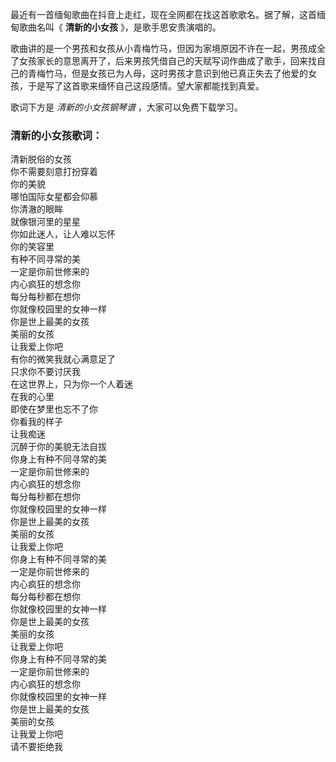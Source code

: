 

最近有一首缅甸歌曲在抖音上走红，现在全网都在找这首歌歌名。据了解，这首缅甸歌曲名叫《 **清新的小女孩** 》，是歌手思安贵演唱的。

歌曲讲的是一个男孩和女孩从小青梅竹马，但因为家境原因不许在一起，男孩成全了女孩家长的意思离开了，后来男孩凭借自己的天赋写词作曲成了歌手，回来找自己的青梅竹马，但是女孩已为人母，这时男孩才意识到他已真正失去了他爱的女孩，于是写了这首歌来缅怀自己这段感情。望大家都能找到真爱。

歌词下方是 _清新的小女孩钢琴谱_ ，大家可以免费下载学习。

### 清新的小女孩歌词：

清新脱俗的女孩  
你不需要刻意打扮穿着  
你的美貌  
哪怕国际女星都会仰慕  
你清澈的眼眸  
就像银河里的星星  
你如此迷人，让人难以忘怀  
你的笑容里  
有种不同寻常的美  
一定是你前世修来的  
内心疯狂的想念你  
每分每秒都在想你  
你就像校园里的女神一样  
你是世上最美的女孩  
美丽的女孩  
让我爱上你吧  
有你的微笑我就心满意足了  
只求你不要讨厌我  
在这世界上，只为你一个人着迷  
在我的心里  
即使在梦里也忘不了你  
你看我的样子  
让我痴迷  
沉醉于你的美貌无法自拔  
你身上有种不同寻常的美  
一定是你前世修来的  
内心疯狂的想念你  
每分每秒都在想你  
你就像校园里的女神一样  
你是世上最美的女孩  
美丽的女孩  
让我爱上你吧  
你身上有种不同寻常的美  
一定是你前世修来的  
内心疯狂的想念你  
每分每秒都在想你  
你就像校园里的女神一样  
你是世上最美的女孩  
美丽的女孩  
让我爱上你吧  
你身上有种不同寻常的美  
一定是你前世修来的  
内心疯狂的想念你  
你就像校园里的女神一样  
你是世上最美的女孩  
美丽的女孩  
让我爱上你吧  
请不要拒绝我


